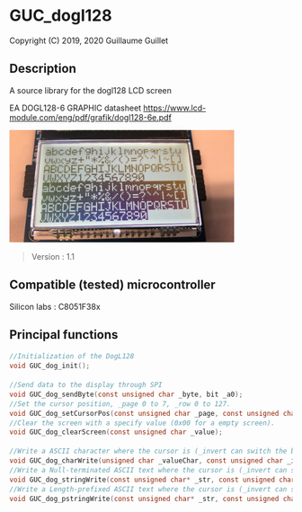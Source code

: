 # GUC_dogl128

Copyright (C) 2019, 2020 Guillaume Guillet

## Description
A source library for the dogl128 LCD screen

EA DOGL128-6 GRAPHIC datasheet
https://www.lcd-module.com/eng/pdf/grafik/dogl128-6e.pdf

<img src="images/GUC_dogl128.JPG" alt="GUC_dogl128" width="400"/>

> Version : 1.1

## Compatible (tested) microcontroller

Silicon labs :
C8051F38x

## Principal functions

```c
//Initialization of the DogL128
void GUC_dog_init();
   
//Send data to the display through SPI
void GUC_dog_sendByte(const unsigned char _byte, bit _a0);
//Set the cursor position, _page 0 to 7, _row 0 to 127.
void GUC_dog_setCursorPos(const unsigned char _page, const unsigned char _row);
//Clear the screen with a specify value (0x00 for a empty screen).
void GUC_dog_clearScreen(const unsigned char _value);

//Write a ASCII character where the cursor is (_invert can switch the black and white pixel).
void GUC_dog_charWrite(unsigned char _valueChar, const unsigned char _invert);
//Write a Null-terminated ASCII text where the cursor is (_invert can switch the black and white pixel).
void GUC_dog_stringWrite(const unsigned char* _str, const unsigned char _invert);
//Write a Length-prefixed ASCII text where the cursor is (_invert can switch the black and white pixel).
void GUC_dog_pstringWrite(const unsigned char* _str, const unsigned char _invert);
```
